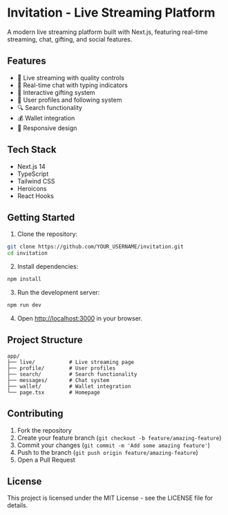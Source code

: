 # Invitation - Live Streaming Platform

A modern live streaming platform built with Next.js, featuring real-time streaming, chat, gifting, and social features.

## Features

- 🎥 Live streaming with quality controls
- 💬 Real-time chat with typing indicators
- 🎁 Interactive gifting system
- 👥 User profiles and following system
- 🔍 Search functionality
- 💰 Wallet integration
- 📱 Responsive design

## Tech Stack

- Next.js 14
- TypeScript
- Tailwind CSS
- Heroicons
- React Hooks

## Getting Started

1. Clone the repository:
```bash
git clone https://github.com/YOUR_USERNAME/invitation.git
cd invitation
```

2. Install dependencies:
```bash
npm install
```

3. Run the development server:
```bash
npm run dev
```

4. Open [http://localhost:3000](http://localhost:3000) in your browser.

## Project Structure

```
app/
├── live/           # Live streaming page
├── profile/        # User profiles
├── search/         # Search functionality
├── messages/       # Chat system
├── wallet/         # Wallet integration
└── page.tsx        # Homepage
```

## Contributing

1. Fork the repository
2. Create your feature branch (`git checkout -b feature/amazing-feature`)
3. Commit your changes (`git commit -m 'Add some amazing feature'`)
4. Push to the branch (`git push origin feature/amazing-feature`)
5. Open a Pull Request

## License

This project is licensed under the MIT License - see the LICENSE file for details. 